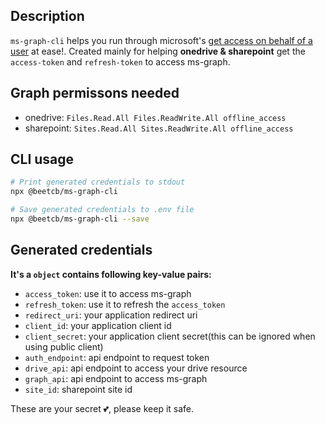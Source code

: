 ## Description

`ms-graph-cli` helps you run through microsoft's [get access on behalf of a user](https://docs.microsoft.com/en-us/graph/auth-v2-user) at ease!. Created mainly for helping **onedrive & sharepoint** get the `access-token` and `refresh-token` to access ms-graph.

## Graph permissons needed

- onedrive: `Files.Read.All Files.ReadWrite.All offline_access`
- sharepoint: `Sites.Read.All Sites.ReadWrite.All offline_access`

## CLI usage

```bash
# Print generated credentials to stdout
npx @beetcb/ms-graph-cli

# Save generated credentials to .env file
npx @beetcb/ms-graph-cli --save
```

## Generated credentials

**It's a `object` contains following key-value pairs:**

- `access_token`: use it to access ms-graph
- `refresh_token`: use it to refresh the `access_token`
- `redirect_uri`: your application redirect uri
- `client_id`: your application client id
- `client_secret`: your application client secret(this can be ignored when using public client)
- `auth_endpoint`: api endpoint to request token
- `drive_api`: api endpoint to access your drive resource
- `graph_api`: api endpoint to access ms-graph
- `site_id`: sharepoint site id

These are your secret 💕, please keep it safe.
